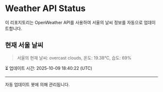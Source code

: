 
# Weather API Status

이 리포지토리는 OpenWeather API를 사용하여 서울의 날씨 정보를 자동으로 업데이트합니다.

## 현재 서울 날씨
> 서울의 현재 날씨: overcast clouds, 온도: 19.38°C, 습도: 69%

⏳ 업데이트 시간: 2025-10-09 18:40:22 (UTC)

---
자동 업데이트 봇에 의해 관리됩니다.
